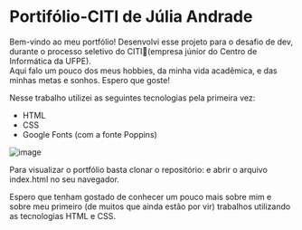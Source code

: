 # Portifólio-CITI de Júlia Andrade
Bem-vindo ao meu portfólio! Desenvolvi esse projeto para o desafio de dev, durante o processo seletivo do CITI💚(empresa júnior do Centro de Informática da UFPE).  
Aqui falo um pouco dos meus hobbies, da minha vida acadêmica, e das minhas metas e sonhos.
Espero que goste!

Nesse trabalho utilizei as seguintes tecnologias pela primeira vez:
- HTML
- CSS
- Google Fonts (com a fonte Poppins)

![image](https://github.com/user-attachments/assets/16a19905-3e60-4322-86d7-1ee743f40e9a)


Para visualizar o portfólio basta clonar o repositório:    e abrir o arquivo index.html no seu navegador.


Espero que tenham gostado de conhecer um pouco mais sobre mim e sobre meu primeiro (de muitos que ainda estão por vir) trabalhos utilizando as tecnologias HTML e CSS.
